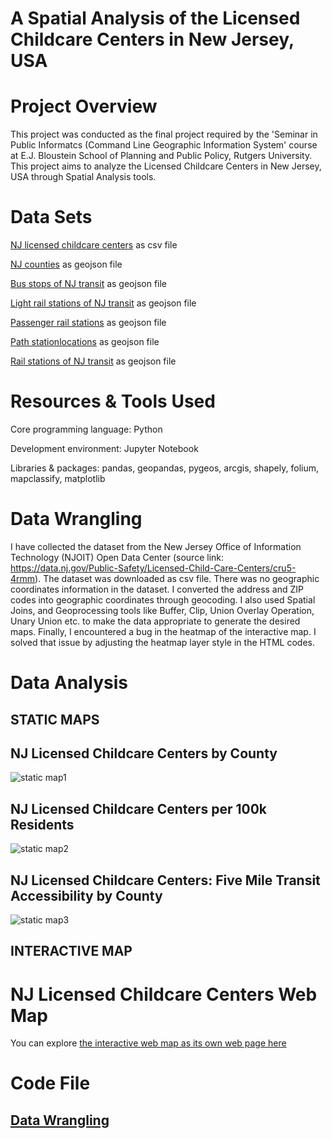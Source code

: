 # A Spatial Analysis of the Licensed Childcare Centers in New Jersey, USA

# Project Overview 
This project was conducted as the final project required by the 'Seminar in Public Informatcs (Command Line Geographic Information System' course at E.J. Bloustein School of Planning and Public Policy, Rutgers University. This project aims to analyze the Licensed Childcare Centers in New Jersey, USA through Spatial Analysis tools. 

# Data Sets
[NJ licensed childcare centers](https://github.com/mnurulhoque/NJ-Childcare-Centers/blob/main/Childcare_Centers.csv) as csv file 

[NJ counties](https://github.com/mnurulhoque/NJ-Childcare-Centers/blob/main/NJ_Counties_NGJIN_2021.geojson) as geojson file 

[Bus stops of NJ transit](https://github.com/mnurulhoque/NJ-Childcare-Centers/blob/main/Bus_Stops_of_NJ_Transit_by_Line.geojson) as geojson file 

[Light rail stations of NJ transit](https://github.com/mnurulhoque/NJ-Childcare-Centers/blob/main/Light_Rail_Stations_of_NJ_Transit.geojson) as geojson file 

[Passenger rail stations](https://github.com/mnurulhoque/NJ-Childcare-Centers/blob/main/Passenger_Rail_Stations.geojson) as geojson file 

[Path stationlocations](https://github.com/mnurulhoque/NJ-Childcare-Centers/blob/main/Path%20Station%20Locations.geojson) as geojson file 

[Rail stations of NJ transit](https://github.com/mnurulhoque/NJ-Childcare-Centers/blob/main/Rail_Stations_of_NJ_Transit.geojson) as geojson file 

# Resources & Tools Used
Core programming language: Python

Development environment: Jupyter Notebook

Libraries & packages: pandas, geopandas, pygeos, arcgis, shapely, folium, mapclassify, matplotlib

# Data Wrangling 
I have collected the dataset from the New Jersey Office of Information Technology (NJOIT) Open Data Center (source link: https://data.nj.gov/Public-Safety/Licensed-Child-Care-Centers/cru5-4rmm). The dataset was downloaded as csv file. There was no geographic coordinates information in the dataset. I converted the address and ZIP codes into geographic coordinates through geocoding. I also used Spatial Joins, and Geoprocessing tools like Buffer, Clip, Union Overlay Operation, Unary Union etc. to make the data appropriate to generate the desired maps. Finally, I encountered a bug in the heatmap of the interactive map. I solved that issue by adjusting the heatmap layer style in the HTML codes.

# Data Analysis

## STATIC MAPS

## NJ Licensed Childcare Centers by County  
![static map1](https://github.com/mnurulhoque/NJ-Childcare-Centers/assets/152673435/340ebad6-df60-482f-8eeb-452bb042a8c5)

## NJ Licensed Childcare Centers per 100k Residents  
![static map2](https://github.com/mnurulhoque/NJ-Childcare-Centers/assets/152673435/6377a934-d0f5-4924-a1f4-ee463456fd94)

## NJ Licensed Childcare Centers: Five Mile Transit Accessibility by County  
![static map3](https://github.com/mnurulhoque/NJ-Childcare-Centers/assets/152673435/736c4625-79fb-4c1d-90c3-3945de4dd8ed)

## INTERACTIVE MAP  

# NJ Licensed Childcare Centers Web Map

You can explore [the interactive web map as its own web page here](https://mnurulhoque.github.io/NJ-Childcare-Centers/nj_childcare_centers.html)

# Code File
## [Data Wrangling](https://github.com/mnurulhoque/NJ-Childcare-Centers/blob/main/Final_Project-Part1_MNH.ipynb)

